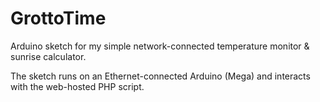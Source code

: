 # GrottoTime
Arduino sketch for my simple network-connected temperature monitor &amp; sunrise calculator.

The sketch runs on an Ethernet-connected Arduino (Mega) and interacts with the web-hosted PHP script.
